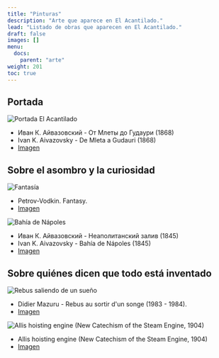 ```yaml
---
title: "Pinturas"
description: "Arte que aparece en El Acantilado."
lead: "Listado de obras que aparecen en El Acantilado."
draft: false
images: []
menu:
  docs:
    parent: "arte"
weight: 201
toc: true
---
```



## Portada

![Portada El Acantilado](https://upload.wikimedia.org/wikipedia/commons/thumb/c/c1/%D0%98%D0%B2%D0%B0%D0%BD_%D0%9A._%D0%90%D0%B9%D0%B2%D0%B0%D0%B7%D0%BE%D0%B2%D1%81%D0%BA%D0%B8%D0%B9_-_%D0%9E%D1%82_%D0%9C%D0%BB%D0%B5%D1%82%D1%8B_%D0%B4%D0%BE_%D0%93%D1%83%D0%B4%D0%B0%D1%83%D1%80%D0%B8_%281868%29.jpg/640px-%D0%98%D0%B2%D0%B0%D0%BD_%D0%9A._%D0%90%D0%B9%D0%B2%D0%B0%D0%B7%D0%BE%D0%B2%D1%81%D0%BA%D0%B8%D0%B9_-_%D0%9E%D1%82_%D0%9C%D0%BB%D0%B5%D1%82%D1%8B_%D0%B4%D0%BE_%D0%93%D1%83%D0%B4%D0%B0%D1%83%D1%80%D0%B8_%281868%29.jpg)
* Иван К. Айвазовский - От Млеты до Гудаури (1868)
* Ivan K. Aivazovsky - De Mleta a Gudauri (1868)
* [Imagen](https://commons.wikimedia.org/wiki/File:%D0%98%D0%B2%D0%B0%D0%BD_%D0%9A._%D0%90%D0%B9%D0%B2%D0%B0%D0%B7%D0%BE%D0%B2%D1%81%D0%BA%D0%B8%D0%B9_-_%D0%9E%D1%82_%D0%9C%D0%BB%D0%B5%D1%82%D1%8B_%D0%B4%D0%BE_%D0%93%D1%83%D0%B4%D0%B0%D1%83%D1%80%D0%B8_(1868).jpg)


## Sobre el asombro y la curiosidad

![Fantasía](https://upload.wikimedia.org/wikipedia/commons/thumb/1/16/Petrov-Vodkin._Fantasy.jpg/613px-Petrov-Vodkin._Fantasy.jpg)
* Petrov-Vodkin. Fantasy.
* [Imagen](https://commons.wikimedia.org/wiki/File:Petrov-Vodkin._Fantasy.jpg)

![Bahía de Nápoles](https://upload.wikimedia.org/wikipedia/commons/thumb/f/f4/%D0%98%D0%B2%D0%B0%D0%BD_%D0%9A._%D0%90%D0%B9%D0%B2%D0%B0%D0%B7%D0%BE%D0%B2%D1%81%D0%BA%D0%B8%D0%B9_-_%D0%9D%D0%B5%D0%B0%D0%BF%D0%BE%D0%BB%D0%B8%D1%82%D0%B0%D0%BD%D1%81%D0%BA%D0%B8%D0%B9_%D0%B7%D0%B0%D0%BB%D0%B8%D0%B2_%281845%29.jpg/640px-%D0%98%D0%B2%D0%B0%D0%BD_%D0%9A._%D0%90%D0%B9%D0%B2%D0%B0%D0%B7%D0%BE%D0%B2%D1%81%D0%BA%D0%B8%D0%B9_-_%D0%9D%D0%B5%D0%B0%D0%BF%D0%BE%D0%BB%D0%B8%D1%82%D0%B0%D0%BD%D1%81%D0%BA%D0%B8%D0%B9_%D0%B7%D0%B0%D0%BB%D0%B8%D0%B2_%281845%29.jpg)
* Иван К. Айвазовский - Неаполитанский залив (1845)
* Ivan K. Aivazovsky - Bahía de Nápoles (1845)
* [Imagen](https://commons.wikimedia.org/wiki/File:%D0%98%D0%B2%D0%B0%D0%BD_%D0%9A._%D0%90%D0%B9%D0%B2%D0%B0%D0%B7%D0%BE%D0%B2%D1%81%D0%BA%D0%B8%D0%B9_-_%D0%9D%D0%B5%D0%B0%D0%BF%D0%BE%D0%BB%D0%B8%D1%82%D0%B0%D0%BD%D1%81%D0%BA%D0%B8%D0%B9_%D0%B7%D0%B0%D0%BB%D0%B8%D0%B2_%281845%29.jpg)


## Sobre quiénes dicen que todo está inventado

![Rebus saliendo de un sueño](https://upload.wikimedia.org/wikipedia/commons/thumb/c/ca/Rebus_au_sortir_d%27un_songe.jpg/800px-Rebus_au_sortir_d%27un_songe.jpg)
* Didier Mazuru - Rebus au sortir d'un songe (1983 - 1984).
* [Imagen](https://commons.wikimedia.org/wiki/File:Rebus_au_sortir_d%27un_songe.jpg)

![Allis hoisting engine (New Catechism of the Steam Engine, 1904)](https://upload.wikimedia.org/wikipedia/commons/thumb/f/f4/Allis_hoisting_engine_%28New_Catechism_of_the_Steam_Engine%2C_1904%29.jpg/800px-Allis_hoisting_engine_%28New_Catechism_of_the_Steam_Engine%2C_1904%29.jpg)
* Allis hoisting engine (New Catechism of the Steam Engine, 1904)
* [Imagen](https://commons.wikimedia.org/wiki/File:Allis_hoisting_engine_(New_Catechism_of_the_Steam_Engine,_1904).jpg)
